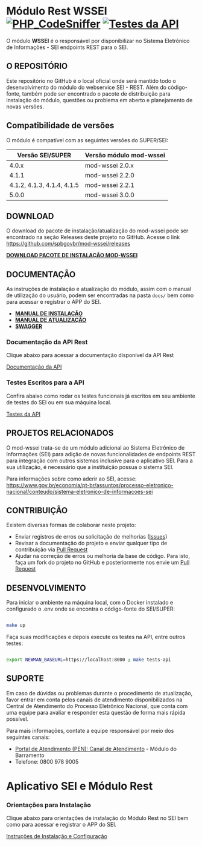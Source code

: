 
# Módulo Rest WSSEI [![PHP_CodeSniffer](https://github.com/pengovbr/mod-wssei/actions/workflows/phpcs.yml/badge.svg)](https://github.com/pengovbr/mod-wssei/actions/workflows/phpcs.yml) [![Testes da API](https://github.com/pengovbr/mod-wssei/actions/workflows/tests.yml/badge.svg)](https://github.com/pengovbr/mod-wssei/actions/workflows/tests.yml)

O módulo **WSSEI** é o responsável por disponibilizar no Sistema Eletrônico de Informações - SEI endpoints REST para o SEI. 


## O REPOSITÓRIO

Este repositório no GitHub é o local oficial onde será mantido todo o desenvolvimento do módulo do webservice SEI - REST. Além do código-fonte, também pode ser encontrado o pacote de distribuição para instalação do módulo, questões ou problema em aberto e planejamento de novas versões.

## Compatibilidade de versões

O módulo é compatível com as seguintes versões do SUPER/SEI:

| Versão SEI/SUPER             | Versão módulo mod-wssei  |
| ---                          | ---                      |
| 4.0.x                        | mod-wssei 2.0.x          |
| 4.1.1                        | mod-wssei 2.2.0          |
| 4.1.2, 4.1.3, 4.1.4, 4.1.5   | mod-wssei 2.2.1          |
| 5.0.0                        | mod-wssei 3.0.0          |

## DOWNLOAD

O download do pacote de instalação/atualização do mod-wssei pode ser encontrado na seção Releases deste projeto no GitHub. 
Acesse o link https://github.com/spbgovbr/mod-wssei/releases

**[DOWNLOAD PACOTE DE INSTALAÇÃO MOD-WSSEI](https://github.com/spbgovbr/mod-wssei/releases)** 


## DOCUMENTAÇÃO

As instruções de instalação e atualização do módulo, assim com o manual de utilização do usuário,  podem ser encontradas na pasta `docs/` bem como para acessar e registrar o APP do SEI.

* **[MANUAL DE INSTALAÇÃO](docs/INSTALACAO.md)**
* **[MANUAL DE ATUALIZAÇÃO](docs/ATUALIZACAO.md)**
* **[SWAGGER](https://pengovbr.github.io/mod-wssei/)**


### Documentação da API Rest

Clique abaixo para acessar a documentação disponível da API Rest 

[Documentação da API](docs/api.md)

### Testes Escritos para a API

Confira abaixo como rodar os testes funcionais já escritos em seu ambiente de testes do SEI ou em sua máquina local.

[Testes da API](tests/README.md)

## PROJETOS RELACIONADOS

O mod-wssei trata-se de um módulo adicional ao Sistema Eletrônico de Informações (SEI) para adição de novas funcionalidades de endpoints REST para integração com outros sistemas inclusive para o aplicativo SEI. Para a sua utilização, é necessário que a instituição possua o sistema SEI.

Para informações sobre como aderir ao SEI, acesse: 
https://www.gov.br/economia/pt-br/assuntos/processo-eletronico-nacional/conteudo/sistema-eletronico-de-informacoes-sei


## CONTRIBUIÇÃO

Existem diversas formas de colaborar neste projeto:

* Enviar registros de erros ou solicitação de melhorias ([Issues](https://github.com/spbgovbr/mod-wssei/issues))
* Revisar a documentação do projeto e enviar qualquer tipo de contribuição via [Pull Request](https://github.com/spbgovbr/mod-wssei/pulls)
* Ajudar na correção de erros ou melhoria da base de código. Para isto, faça um fork do projeto no GitHub e posteriormente nos envie um [Pull Request](https://github.com/spbgovbr/mod-wssei/pulls)

## DESENVOLVIMENTO

Para iniciar o ambiente na máquina local, com o Docker instalado e configurado o .env onde se encontra o código-fonte do SEI/SUPER:

```bash

make up

```

Faça suas modificações e depois execute os testes na API, entre outros testes:

```bash

export NEWMAN_BASEURL=https://localhost:8000 ; make tests-api

```

## SUPORTE

Em caso de dúvidas ou problemas durante o procedimento de atualização, favor entrar em conta pelos canais de atendimento disponibilizados na Central de Atendimento do Processo Eletrônico Nacional, que conta com uma equipe para avaliar e responder esta questão de forma mais rápida possível.

Para mais informações, contate a equipe responsável por meio dos seguintes canais:
- [Portal de Atendimento (PEN): Canal de Atendimento](https://portaldeservicos.economia.gov.br) - Módulo do Barramento
- Telefone: 0800 978 9005


# Aplicativo SEI e Módulo Rest

### Orientações para Instalação

Clique abaixo para orientações de instalação do Módulo Rest no SEI bem como para acessar e registrar o APP do SEI.

[Instruções de Instalação e Configuração](docs/INSTALACAO.md)

